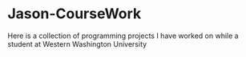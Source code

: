 Jason-CourseWork
================

Here is a collection of programming projects I have worked on while a student at Western Washington University
